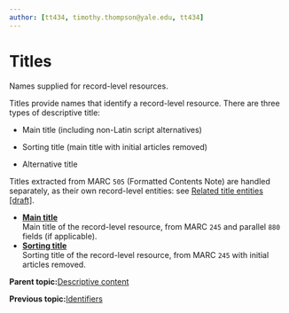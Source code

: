 ```yaml
---
author: [tt434, timothy.thompson@yale.edu, tt434]
---
```


# Titles

Names supplied for record-level resources.

Titles provide names that identify a record-level resource. There are three types of descriptive title:

-   Main title \(including non-Latin script alternatives\)

-   Sorting title \(main title with initial articles removed\)

-   Alternative title


Titles extracted from MARC `505` \(Formatted Contents Note\) are handled separately, as their own record-level entities: see [Related title entities \[draft\]](../tasks/titles/related_title_entities.md).

-   **[Main title](../tasks/titles/main_title.md)**  
Main title of the record-level resource, from MARC `245` and parallel `880` fields \(if applicable\).
-   **[Sorting title](../tasks/titles/sorting_title.md)**  
Sorting title of the record-level resource, from MARC `245` with initial articles removed.

**Parent topic:**[Descriptive content](../concepts/descriptive_content.md)

**Previous topic:**[Identifiers](../concepts/identifiers.md)

